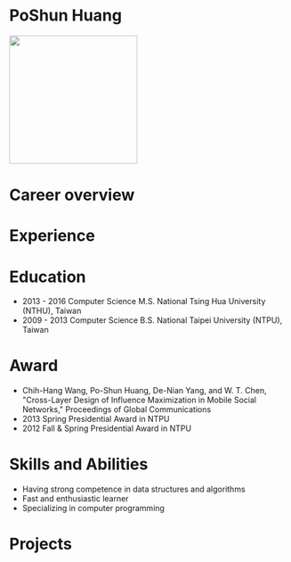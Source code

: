 # PoShun Huang
<img alt="" class="avatar width-full rounded-2" height="230" src="https://avatars1.githubusercontent.com/u/5171053?v=3&amp;s=460" width="230">

# Career overview

# Experience

# Education
- 2013 - 2016 Computer Science M.S.  National Tsing Hua University (NTHU), Taiwan
- 2009 - 2013 Computer Science B.S.  National Taipei University (NTPU), Taiwan   

# Award
- Chih-Hang Wang, Po-Shun Huang, De-Nian Yang, and W. T. Chen, "Cross-Layer Design of Influence Maximization in Mobile Social Networks," Proceedings of Global Communications 
- 2013 Spring Presidential Award in NTPU
- 2012 Fall & Spring Presidential Award in NTPU

# Skills and Abilities
- Having strong competence in data structures and algorithms
- Fast and enthusiastic learner
- Specializing in computer programming

# Projects
